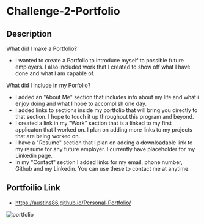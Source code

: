 # Challenge-2-Portfolio

## Description

What did I make a Portfolio?

- I wanted to create a Portfolio to introduce myself to possible future employers. I also included work that I created to show off what I have done and what I am capable of. 

What did I include in my Porfolio? 

- I added an "About Me" section that includes info about my life and what i enjoy doing and what I hope to accomplish one day.
- I added links to sections inside my portfolio  that will bring you directly to that section. I hope to touch it up throughout this program and beyond. 
- I created a link in my "Work" section that is a linked to my first applicaton that I worked on. I plan on adding more links to my projects that are being worked on. 
- I have a "Resume" section that I plan on adding a downloadable link to my resume for any future employer. I currently have placeholder for my Linkedin page.
- In my "Contact" section I added links for my email, phone number, Github and my Linkedin. You can use these to contact me at anytime.

## Portfoilio Link
- https://austins86.github.io/Personal-Portfolio/



![portfolio](https://user-images.githubusercontent.com/117120566/226688000-9fe0b30d-939d-4e29-8490-381344e67c91.gif)
